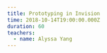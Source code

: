 ```yaml
---
title: Prototyping in Invision
time: 2018-10-14T19:00:00.000Z
duration: 60
teachers:
  - name: Alyssa Yang
---
```

